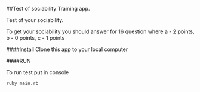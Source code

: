 ##Test of sociability
Training app. 

Test of your sociability. 

To get your sociability you should answer for 16 question where a - 2 points, b - 0 points, c - 1 points

####Install
Clone this app to your local computer

####RUN

To run test put in console 
```
ruby main.rb
```